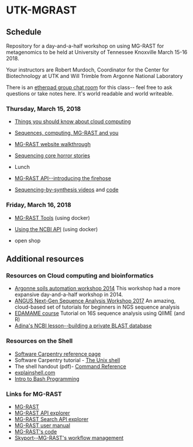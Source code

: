 # UTK-MGRAST
## Schedule
Repository for a day-and-a-half workshop on using MG-RAST for metagenomics to be
held at University of Tennessee Knoxville March 15-16 2018.

Your instructors are Robert Murdoch, Coordinator for the Center for Biotechnology at UTK and 
Will Trimble from Argonne National Laboratory

There is an [etherpad group chat room](https://etherpad.wikimedia.org/p/MGRAST-UTK) for this class--
feel free to ask questions or take notes here.  It's world readable and world writeable.

### Thursday, March 15, 2018

* [Things you should know about cloud computing](https://2014-argonne-soils-automation-workshop.readthedocs.io/en/latest/_static/argonne-cloud-computing.pptx.pdf)
* [Sequences, computing, MG-RAST and you](presentations/pipeline.pdf)

* [MG-RAST website walkthrough](http://github.com/wltrimbl/UTK-MGRAST/blob/master/MG-RAST-UTK-2018.md)

* [Sequencing core horror stories](http://github.com/wltrimbl/whatcouldgowrong)

* Lunch

* [MG-RAST API--introducing the firehose](lessons/API-Explorer.md)

* [Sequencing-by-synthesis videos](http://www.mcs.anl.gov/~trimble/flowcell/movies) and [code](http://github.com/wltrimbl/thumbnailpolish)

### Friday, March 16, 2018

* [MG-RAST Tools](lessons/MG-RAST-Tools.md)  (using docker)

* [Using the NCBI API](lessons/trimble-NCBI-lesson.md) (using docker)

* open shop 

## Additional resources

### Resources on Cloud computing and bioinformatics
* [Argonne soils automation workshop 2014](https://2014-argonne-soils-automation-workshop.readthedocs.io/en/latest/) This workshop had a more expansive day-and-a-half workshop in 2014.
* [ANGUS Next-Gen Sequence Analysis Workshop 2017](https://angus.readthedocs.io/en/2017/) An amazing, cloud-based set of tutorials for beginners in NGS sequence analysis
* [EDAMAME course](https://github.com/edamame-course/2016-tutorials/wiki/Schedule-EDAMAME-2016)  Tutorial on 16S sequence analysis using QIIME (and R)
* [Adina's NCBI lesson--building a private BLAST database](http://blast-tutorial.readthedocs.io/en/latest/ncbi/index.html)

### Resources on the Shell
* [Software Carpentry reference page](http://swcarpentry.github.io/shell-novice/reference/)
* Software Carpentry tutorial - [The Unix shell](http://swcarpentry.github.io/shell-novice/)
* The shell handout (pdf)- [Command Reference](http://files.fosswire.com/2007/08/fwunixref.pdf)
* [explainshell.com](http://explainshell.com)
* [Intro to Bash Programming](http://tldp.org/HOWTO/Bash-Prog-Intro-HOWTO.html)

### Links for MG-RAST
* [MG-RAST](http://mg-rast.org/)
* [MG-RAST API explorer](http://mg-rast.org/mgmain.html?mgpage=api)
* [MG-RAST Search API explorer](http://mg-rast.org/mgmain.html?mgpage=searchapi)
* [MG-RAST user manual](ftp://ftp.metagenomics.anl.gov/data/manual/mg-rast-manual.pdf)
* [MG-RAST's code](https://github.com/MG-RAST/MG-RAST) 
* [Skyport--MG-RAST's workflow management](https://github.com/MG-RAST/Skyport2) 

